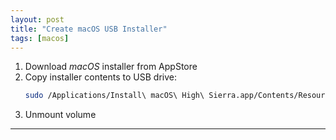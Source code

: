 ```yaml
---
layout: post
title: "Create macOS USB Installer"
tags: [macos]
---
```


1. Download *macOS* installer from AppStore
2. Copy installer contents to USB drive:
   ```bash
   sudo /Applications/Install\ macOS\ High\ Sierra.app/Contents/Resources/createinstallmedia --volume /Volumes/<$VOLUME_NAME> --applicationpath /Applications/Install\ macOS\ High\ Sierra.app
   ```
3. Unmount volume

---
